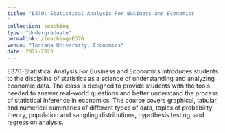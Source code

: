 ```yaml
---
title: "E370: Statistical Analysis For Business and Economics
"
collection: teaching
type: "Undergraduate"
permalink: /teaching/E370
venue: "Indiana University, Economics"
date: 2021-2023
---
```


E370-Statistical Analysis For Business and Economics introduces students to the discipline 
of statistics as a science of understanding and analyzing economic data. The class is designed to 
provide students with the tools needed to answer real-world questions and better understand the process of statistical inference in  economics. 
The course covers graphical, tabular, and numerical summaries of different types of data, topics of probability theory, population and sampling distributions, hypothesis testing, and regression analysis.

